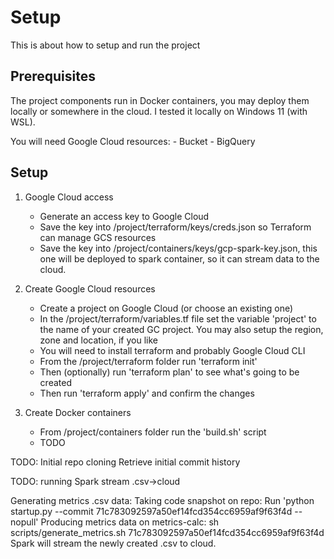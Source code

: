 # Setup

This is about how to setup and run the project

## Prerequisites

The project components run in Docker containers, you may deploy them locally or somewhere in the cloud. I tested it locally on Windows 11 (with WSL).

You will need Google Cloud resources:
    - Bucket
    - BigQuery


## Setup

1. Google Cloud access
    - Generate an access key to Google Cloud
    - Save the key into /project/terraform/keys/creds.json so Terraform can manage GCS resources
    - Save the key into /project/containers/keys/gcp-spark-key.json, this one will be deployed to spark container, so it can stream data to the cloud.

2. Create Google Cloud resources
    - Create a project on Google Cloud (or choose an existing one)
    - In the /project/terraform/variables.tf file set the variable 'project' to the name of your created GC project. You may also setup the region, zone and location, if you like
    - You will need to install terraform and probably Google Cloud CLI
    - From the /project/terraform folder run 'terraform init'
    - Then (optionally) run 'terraform plan' to see what's going to be created
    - Then run 'terraform apply' and confirm the changes

3. Create Docker containers
    - From /project/containers folder run the 'build.sh' script
    - TODO

TODO:
Initial repo cloning
Retrieve initial commit history

TODO: running Spark stream .csv->cloud

Generating metrics .csv data:
Taking code snapshot on repo:
    Run 'python startup.py --commit 71c783092597a50ef14fcd354cc6959af9f63f4d --nopull'
Producing metrics data on metrics-calc:
    sh scripts/generate_metrics.sh 71c783092597a50ef14fcd354cc6959af9f63f4d
Spark will stream the newly created .csv to cloud.
